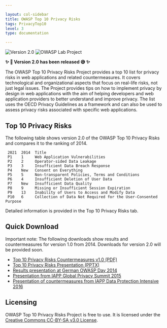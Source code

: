 ```yaml
---

layout: col-sidebar
title: OWASP Top 10 Privacy Risks
tags: PrivacyTop10
level: 3
type: documentation

---
```

![Version 2.0](https://img.shields.io/badge/version-2.0-brightgreen)
![OWASP Lab Project](https://img.shields.io/badge/OWASP-Lab-yellow)

**:sparkles: :tada: Version 2.0 has been released :sweat_smile: :sparkles:**

The OWASP Top 10 Privacy Risks Project provides a top 10 list for privacy risks in web applications and related countermeasures. It covers technological and organizational aspects that focus on real-life risks, not just legal issues. The Project provides tips on how to implement privacy by design in web applications with the aim of helping developers and web application providers to better understand and improve privacy. The list uses the OECD Privacy Guidelines as a framework and can also be used to assess privacy risks associated with specific web applications.

## Top 10 Privacy Risks
The following table shows version 2.0 of the OWASP Top 10 Privacy Risks and compares it to the ranking of 2014.

```text
 2021  2014  Title 
 P1    1     Web Application Vulnerabilities 
 P2    2     Operator-sided Data Leakage 
 P3    3     Insufficient Data Breach Response 
 P4    New   Consent on Everything 
 P5    5     Non-transparent Policies, Terms and Conditions 
 P6    4     Insufficient Deletion of User Data 
 P7    New   Insufficient Data Quality 
 P8    9     Missing or Insufficient Session Expiration 
 P9    13    Inability of Users to Access and Modify Data 
 P10   6     Collection of Data Not Required for the User-Consented Purpose
```

Detailed information is provided in the Top 10 Privacy Risks tab.

## Quick Download

Important note: The following downloads show results and countermeasures for version 1.0 from 2014. Downloads for version 2.0 will be provided soon.<br>
* [Top 10 Privacy Risks Countermeasures v1.0 (PDF)](/www-pdf-archive/OWASP_Top_10_Privacy_Countermeasures_v1.0.pdf)
* [Top 10 Privacy Risks Presentation (PPTX)](/assets/OWASP_Top10PrivacyRisks_20150529.pptx)
* [Results presentation at German OWASP Day 2014](/www-pdf-archive/OWASPTop10PrivacyRisks_20141209.pdf)
* [Presentation from IAPP Global Privacy Summit 2015](/www-pdf-archive/Top10PrivacyRisks_IAPP_Summit_2015.pdf)
* [Presentation of countermeasures from IAPP Data Protection Intensive 2016](/www-pdf-archive/Presentation_HowToBoostPrivacy_IAPP_Intensive_2016.pdf)
  
## Licensing

OWASP Top 10 Privacy Risks Project is free to use. It is licensed under the [Creative Commons CC-BY-SA v3.0 License](https://creativecommons.org/licenses/by-sa/3.0/).

